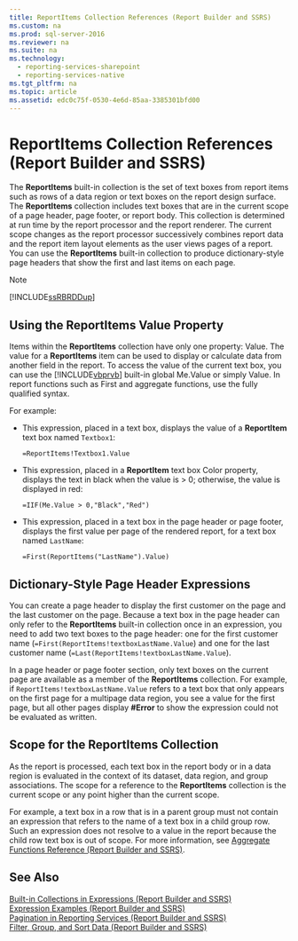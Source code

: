 ```yaml
---
title: ReportItems Collection References (Report Builder and SSRS)
ms.custom: na
ms.prod: sql-server-2016
ms.reviewer: na
ms.suite: na
ms.technology: 
  - reporting-services-sharepoint
  - reporting-services-native
ms.tgt_pltfrm: na
ms.topic: article
ms.assetid: edc0c75f-0530-4e6d-85aa-3385301bfd00
---
```

# ReportItems Collection References (Report Builder and SSRS)
  The **ReportItems** built\-in collection is the set of text boxes from report items such as rows of a data region or text boxes on the report design surface. The **ReportItems** collection includes text boxes that are in the current scope of a page header, page footer, or report body. This collection is determined at run time by the report processor and the report renderer. The current scope changes as the report processor successively combines report data and the report item layout elements as the user views pages of a report. You can use the **ReportItems** built\-in collection to produce dictionary\-style page headers that show the first and last items on each page.  
  
> [!NOTE]  
>  [!INCLUDE[ssRBRDDup](../../Token\Other/ssRBRDDup_md.md)]  
  
## Using the ReportItems Value Property  
 Items within the **ReportItems** collection have only one property: Value. The value for a **ReportItems** item can be used to display or calculate data from another field in the report. To access the value of the current text box, you can use the [!INCLUDE[vbprvb](../../Token\Other/vbprvb_md.md)] built\-in global Me.Value or simply Value. In report functions such as First and aggregate functions, use the fully qualified syntax.  
  
 For example:  
  
-   This expression, placed in a text box, displays the value of a **ReportItem** text box named `Textbox1`:  
  
     `=ReportItems!Textbox1.Value`  
  
-   This expression, placed in a **ReportItem** text box Color property, displays the text in black when the value is \> 0; otherwise, the value is displayed in red:  
  
     `=IIF(Me.Value > 0,"Black","Red")`  
  
-   This expression, placed in a text box in the page header or page footer, displays the first value per page of the rendered report, for a text box named `LastName`:  
  
     `=First(ReportItems("LastName").Value)`  
  
## Dictionary\-Style Page Header Expressions  
 You can create a page header to display the first customer on the page and the last customer on the page. Because a text box in the page header can only refer to the **ReportItems** built\-in collection once in an expression, you need to add two text boxes to the page header: one for the first customer name \(`=First(ReportItems!textboxLastName.Value`\) and one for the last customer name \(`=Last(ReportItems!textboxLastName.Value`\).  
  
 In a page header or page footer section, only text boxes on the current page are available as a member of the **ReportItems** collection. For example, if `ReportItems!textboxLastName.Value` refers to a text box that only appears on the first page for a multipage data region, you see a value for the first page, but all other pages display **\#Error** to show the expression could not be evaluated as written.  
  
## Scope for the ReportItems Collection  
 As the report is processed, each text box in the report body or in a data region is evaluated in the context of its dataset, data region, and group associations. The scope for a reference to the **ReportItems** collection is the current scope or any point higher than the current scope.  
  
 For example, a text box in a row that is in a parent group must not contain an expression that refers to the name of a text box in a child group row. Such an expression does not resolve to a value in the report because the child row text box is out of scope. For more information, see [Aggregate Functions Reference &#40;Report Builder and SSRS&#41;](../Topic/Aggregate%20Functions%20Reference%20\(Report%20Builder%20and%20SSRS\).md).  
  
## See Also  
 [Built-in Collections in Expressions &#40;Report Builder and SSRS&#41;](../Topic/Built-in%20Collections%20in%20Expressions%20\(Report%20Builder%20and%20SSRS\).md)   
 [Expression Examples &#40;Report Builder and SSRS&#41;](../Topic/Expression%20Examples%20\(Report%20Builder%20and%20SSRS\).md)   
 [Pagination in Reporting Services &#40;Report Builder  and SSRS&#41;](../Topic/Pagination%20in%20Reporting%20Services%20\(Report%20Builder%20%20and%20SSRS\).md)   
 [Filter, Group, and Sort Data &#40;Report Builder and SSRS&#41;](../Topic/Filter,%20Group,%20and%20Sort%20Data%20\(Report%20Builder%20and%20SSRS\).md)  
  
  